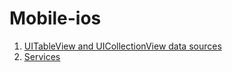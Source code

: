 # Mobile-ios

1. [UITableView and UICollectionView data sources](https://github.com/GrossumUA/Mobile-ios/wiki/UITableView-and-UICollectionView-data-sources)
2. [Services](https://github.com/GrossumUA/Mobile-ios/wiki/Services)
